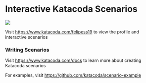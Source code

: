# Interactive Katacoda Scenarios

[![](http://shields.katacoda.com/katacoda/felipess19/count.svg)](https://www.katacoda.com/felipess19 "Get your profile on Katacoda.com")

Visit https://www.katacoda.com/felipess19 to view the profile and interactive scenarios

### Writing Scenarios
Visit https://www.katacoda.com/docs to learn more about creating Katacoda scenarios

For examples, visit https://github.com/katacoda/scenario-example

